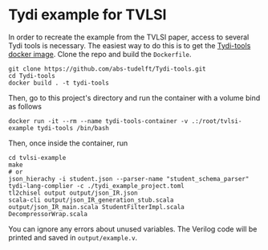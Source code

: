 # Tydi example for TVLSI

In order to recreate the example from the TVLSI paper, access to several Tydi tools is necessary. The easiest way to do this is to get the [Tydi-tools docker image](https://github.com/abs-tudelft/Tydi-tools). Clone the repo and build the `Dockerfile`.
```shell
git clone https://github.com/abs-tudelft/Tydi-tools.git
cd Tydi-tools
docker build . -t tydi-tools
```

Then, go to this project's directory and run the container with a volume bind as follows
```shell
docker run -it --rm --name tydi-tools-container -v .:/root/tvlsi-example tydi-tools /bin/bash
```

Then, once inside the container, run
```shell
cd tvlsi-example
make
# or
json_hierachy -i student.json --parser-name "student_schema_parser"
tydi-lang-complier -c ./tydi_example_project.toml
tl2chisel output output/json_IR.json
scala-cli output/json_IR_generation_stub.scala output/json_IR_main.scala StudentFilterImpl.scala DecompressorWrap.scala
```

You can ignore any errors about unused variables. The Verilog code will be printed and saved in `output/example.v`.
